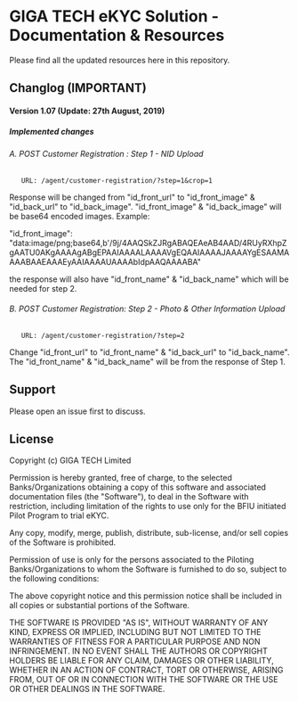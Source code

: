 # GIGA TECH eKYC Solution - Documentation & Resources

Please find all the updated resources here in this repository.

## Changlog (IMPORTANT)
#### Version 1.07 (Update: 27th August, 2019)

##### Implemented changes
###### A. POST Customer Registration : Step 1 - NID Upload
       URL: /agent/customer-registration/?step=1&crop=1

Response will be changed from "id_front_url" to "id_front_image" & "id_back_url" to "id_back_image".
"id_front_image" & "id_back_image" will be base64 encoded images. Example:

"id_front_image": "data:image/png;base64,b'/9j/4AAQSkZJRgABAQEAeAB4AAD/4RUyRXhpZgAATU0AKgAAAAgABgEPAAIAAAALAAAAVgEQAAIAAAAJAAAAYgESAAMAAAABAAEAAAEyAAIAAAAUAAAAbIdpAAQAAAABA"

the response will also have "id_front_name" & "id_back_name" which will be needed for step 2.


###### B. POST Customer Registration: Step 2 - Photo & Other Information Upload
       URL: /agent/customer-registration/?step=2

Change "id_front_url" to "id_front_name" & "id_back_url" to "id_back_name".
The "id_front_name" & "id_back_name" will be from the response of Step 1.




## Support
Please open an issue first to discuss.

## License
Copyright (c) GIGA TECH Limited

Permission is hereby granted, free of charge, to the selected Banks/Organizations obtaining a copy of this software and associated documentation files (the "Software"), to deal in the Software with restriction, including limitation of the rights to use only for the BFIU initiated Pilot Program to trial eKYC.


Any copy, modify, merge, publish, distribute, sub-license, and/or sell copies of the Software is prohibited.

Permission of use is only for the persons associated to the Piloting Banks/Organizations to whom the Software is furnished to do so, subject to the following conditions:

The above copyright notice and this permission notice shall be included in all copies or substantial portions of the Software.

THE SOFTWARE IS PROVIDED "AS IS", WITHOUT WARRANTY OF ANY KIND, EXPRESS OR IMPLIED, INCLUDING BUT NOT LIMITED TO THE WARRANTIES OF FITNESS FOR A PARTICULAR PURPOSE AND NON INFRINGEMENT. IN NO EVENT SHALL THE AUTHORS OR COPYRIGHT HOLDERS BE LIABLE FOR ANY CLAIM, DAMAGES OR OTHER LIABILITY, WHETHER IN AN ACTION OF CONTRACT, TORT OR OTHERWISE, ARISING FROM, OUT OF OR IN CONNECTION WITH THE SOFTWARE OR THE USE OR OTHER DEALINGS IN THE
SOFTWARE.
